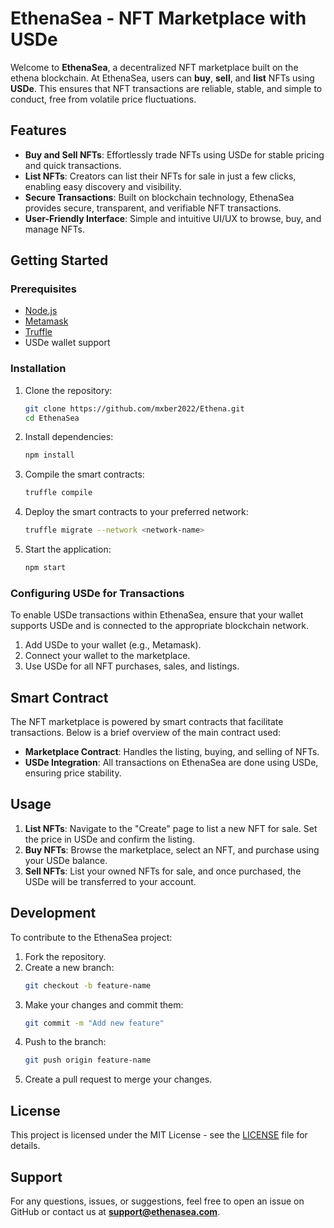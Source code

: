 # EthenaSea - NFT Marketplace with USDe

Welcome to **EthenaSea**, a decentralized NFT marketplace built on the ethena blockchain. At EthenaSea, users can **buy**, **sell**, and **list** NFTs using **USDe**. This ensures that NFT transactions are reliable, stable, and simple to conduct, free from volatile price fluctuations.

## Features

- **Buy and Sell NFTs**: Effortlessly trade NFTs using USDe for stable pricing and quick transactions.
- **List NFTs**: Creators can list their NFTs for sale in just a few clicks, enabling easy discovery and visibility.
- **Secure Transactions**: Built on blockchain technology, EthenaSea provides secure, transparent, and verifiable NFT transactions.
- **User-Friendly Interface**: Simple and intuitive UI/UX to browse, buy, and manage NFTs.

## Getting Started

### Prerequisites

- [Node.js](https://nodejs.org/)
- [Metamask](https://metamask.io/)
- [Truffle](https://www.trufflesuite.com/truffle)
- USDe wallet support

### Installation

1. Clone the repository:

   ```bash
   git clone https://github.com/mxber2022/Ethena.git
   cd EthenaSea
   ```

2. Install dependencies:

   ```bash
   npm install
   ```

3. Compile the smart contracts:

   ```bash
   truffle compile
   ```

4. Deploy the smart contracts to your preferred network:

   ```bash
   truffle migrate --network <network-name>
   ```

5. Start the application:
   ```bash
   npm start
   ```

### Configuring USDe for Transactions

To enable USDe transactions within EthenaSea, ensure that your wallet supports USDe and is connected to the appropriate blockchain network.

1. Add USDe to your wallet (e.g., Metamask).
2. Connect your wallet to the marketplace.
3. Use USDe for all NFT purchases, sales, and listings.

## Smart Contract

The NFT marketplace is powered by smart contracts that facilitate transactions. Below is a brief overview of the main contract used:

- **Marketplace Contract**: Handles the listing, buying, and selling of NFTs.
- **USDe Integration**: All transactions on EthenaSea are done using USDe, ensuring price stability.

## Usage

1. **List NFTs**: Navigate to the "Create" page to list a new NFT for sale. Set the price in USDe and confirm the listing.
2. **Buy NFTs**: Browse the marketplace, select an NFT, and purchase using your USDe balance.
3. **Sell NFTs**: List your owned NFTs for sale, and once purchased, the USDe will be transferred to your account.

## Development

To contribute to the EthenaSea project:

1. Fork the repository.
2. Create a new branch:
   ```bash
   git checkout -b feature-name
   ```
3. Make your changes and commit them:
   ```bash
   git commit -m "Add new feature"
   ```
4. Push to the branch:
   ```bash
   git push origin feature-name
   ```
5. Create a pull request to merge your changes.

## License

This project is licensed under the MIT License - see the [LICENSE](LICENSE) file for details.

## Support

For any questions, issues, or suggestions, feel free to open an issue on GitHub or contact us at **support@ethenasea.com**.
